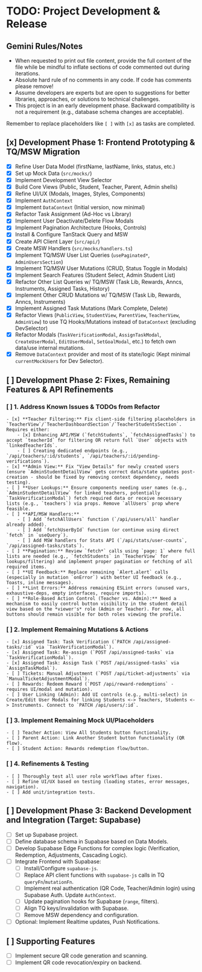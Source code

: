 # TODO: Project Development & Release

## Gemini Rules/Notes

- When requested to print out file content, provide the full content of the file while be mindful to inflate sections of code commented out during iterations.
- Absolute hard rule of no comments in any code. If code has comments please remove!
- Assume developers are experts but are open to suggestions for better libraries, approaches, or solutions to technical challenges.
- This project is in an early development phase. Backward compatibility is not a requirement (e.g., database schema changes are acceptable).

Remember to replace placeholders like `[ ]` with `[x]` as tasks are completed.

## [x] Development Phase 1: Frontend Prototyping & TQ/MSW Migration

- [x] Refine User Data Model (firstName, lastName, links, status, etc.)
- [x] Set up Mock Data (`src/mocks/`)
- [x] Implement Development View Selector
- [x] Build Core Views (Public, Student, Teacher, Parent, Admin shells)
- [x] Refine UI/UX (Modals, Images, Styles, Components)
- [x] Implement `AuthContext`
- [x] Implement `DataContext` (Initial version, now minimal)
- [x] Refactor Task Assignment (Ad-Hoc vs Library)
- [x] Implement User Deactivate/Delete Flow Modals
- [x] Implement Pagination Architecture (Hooks, Controls)
- [x] Install & Configure TanStack Query and MSW
- [x] Create API Client Layer (`src/api/`)
- [x] Create MSW Handlers (`src/mocks/handlers.ts`)
- [x] Implement TQ/MSW User List Queries (`usePaginated*`, `AdminUsersSection`)
- [x] Implement TQ/MSW User Mutations (CRUD, Status Toggle in Modals)
- [x] Implement Search Features (Student Select, Admin Student List)
- [x] Refactor Other List Queries w/ TQ/MSW (Task Lib, Rewards, Anncs, Instruments, Assigned Tasks, History)
- [x] Implement Other CRUD Mutations w/ TQ/MSW (Task Lib, Rewards, Anncs, Instruments)
- [x] Implement Assigned Task Mutations (Mark Complete, Delete)
- [x] Refactor Views (`PublicView`, `StudentView`, `ParentView`, `TeacherView`, `AdminView`) to use TQ Hooks/Mutations instead of `DataContext` (excluding DevSelector)
- [x] Refactor Modals (`TaskVerificationModal`, `AssignTaskModal`, `CreateUserModal`, `EditUserModal`, `SetGoalModal`, etc.) to fetch own data/use internal mutations.
- [x] Remove `DataContext` provider and most of its state/logic (Kept minimal `currentMockUsers` for Dev Selector).

## [ ] Development Phase 2: Fixes, Remaining Features & API Refinements

### [ ] 1. Address Known Issues & TODOs from Refactor

    - [x] **Teacher Filtering:** Fix client-side filtering placeholders in `TeacherView`/`TeacherDashboardSection`/`TeacherStudentsSection`. Requires either:
        - [x] Enhancing API/MSW (`fetchStudents`, `fetchAssignedTasks`) to accept `teacherId` for filtering OR return full `User` objects with `linkedTeacherIds`.
        - [ ] Creating dedicated endpoints (e.g., `/api/teachers/:id/students`, `/api/teachers/:id/pending-verifications`).
    - [x] **Admin View:** Fix "View Details" for newly created users (ensure `AdminStudentDetailView` gets correct data/state updates post-creation - should be fixed by removing context dependency, needs testing).
    - [ ] **User Lookups:** Ensure components needing user names (e.g., `AdminStudentDetailView` for linked teachers, potentially `TaskVerificationModal`) fetch required data or receive necessary lists (e.g., `teachers`) via props. Remove `allUsers` prop where feasible.
    - [ ] **API/MSW Handlers:**
        - [ ] Add `fetchAllUsers` function (`/api/users/all` handler already added).
        - [ ] Add `fetchUserById` function (or continue using direct `fetch` in `useQuery`).
        - [ ] Add MSW handlers for Stats API (`/api/stats/user-counts`, `/api/assigned-tasks/stats`).
    - [ ] **Pagination:** Review `fetch*` calls using `page: 1` where full lists are needed (e.g., `fetchStudents` in `TeacherView` for lookups/filtering) and implement proper pagination or fetching of all required items.
    - [ ] **UI Feedback:** Replace remaining `Alert.alert` calls (especially in mutation `onError`) with better UI feedback (e.g., Toasts, inline messages).
    - [ ] **Lint Errors:** Address remaining ESLint errors (unused vars, exhaustive-deps, empty interfaces, require imports).
    - [ ] **Role-Based Action Control (Teacher vs. Admin):** Need a mechanism to easily control button visibility in the student detail view based on the *viewer's* role (Admin or Teacher). For now, all buttons should remain visible for both roles viewing the profile.

### [ ] 2. Implement Remaining Mutations & Actions

    - [x] Assigned Task: Task Verification (`PATCH /api/assigned-tasks/:id` via `TaskVerificationModal`).
    - [x] Assigned Task: Re-assign (`POST /api/assigned-tasks` via `TaskVerificationModal`).
    - [x] Assigned Task: Assign Task (`POST /api/assigned-tasks` via `AssignTaskModal`).
    - [ ] Tickets: Manual Adjustment (`POST /api/ticket-adjustments` via `ManualTicketAdjustmentModal`).
    - [ ] Rewards: Redeem Reward (`POST /api/reward-redemptions` - requires UI/modal and mutation).
    - [ ] User Linking (Admin): Add UI controls (e.g., multi-select) in Create/Edit User Modals for linking Students <-> Teachers, Students <-> Instruments. Connect to `PATCH /api/users/:id`.

### [ ] 3. Implement Remaining Mock UI/Placeholders

    - [ ] Teacher Action: View All Students button functionality.
    - [ ] Parent Action: Link Another Student button functionality (QR flow).
    - [ ] Student Action: Rewards redemption flow/button.

### [ ] 4. Refinements & Testing

    - [ ] Thoroughly test all user role workflows after fixes.
    - [ ] Refine UI/UX based on testing (loading states, error messages, navigation).
    - [ ] Add unit/integration tests.

## [ ] Development Phase 3: Backend Development and Integration (Target: Supabase)

- [ ] Set up Supabase project.
- [ ] Define database schema in Supabase based on Data Models.
- [ ] Develop Supabase Edge Functions for complex logic (Verification, Redemption, Adjustments, Cascading Logic).
- [ ] Integrate Frontend with Supabase:
  - [ ] Install/Configure `supabase-js`.
  - [ ] Replace API client functions with `supabase-js` calls in TQ `queryFn`/`mutationFn`.
  - [ ] Implement real authentication (QR Code, Teacher/Admin login) using Supabase Auth. Update `AuthContext`.
  - [ ] Update pagination hooks for Supabase (`range`, filters).
  - [ ] Align TQ keys/invalidation with Supabase.
  - [ ] Remove MSW dependency and configuration.
- [ ] Optional: Implement Realtime updates, Push Notifications.

## [ ] Supporting Features

- [ ] Implement secure QR code generation and scanning.
- [ ] Implement QR code revocation/expiry on backend.
